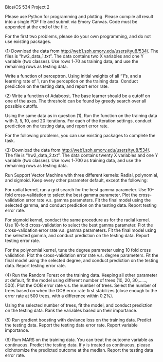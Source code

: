 Bios/CS 534 Project 2

Please use Python for programming and plotting. Please compile all result into a single PDF file and submit via Emory Canvas. Code must be appended at the end of the file.

For the first two problems, please do your own programming, and do not use existing packages.

(1) Download the data from http://web1.sph.emory.edu/users/tyu8/534/. The files is “hw2_data_1.txt”. The data contains two X variables and one Y variable (two classes). Use rows 1-70 as training data, and use the remaining rows as testing data.

Write a function of perceptron. Using initial weights of all “1”s, and a learning rate of 1, run the perception on the training data. Conduct prediction on the testing data, and report error rate.

(2) Write a function of Adaboost. The base learner should be a cutoff on one of the axes. The threshold can be found by greedy search over all possible cutoffs.

Using the same data as in question (1), Run the function on the training data with 3, 5, 10, and 20 iterations. For each of the iteration settings, conduct prediction on the testing data, and report error rate.

For the following problems, you can use existing packages to complete the task.

(3) Download the data from http://web1.sph.emory.edu/users/tyu8/534/. The file is “hw2_data_2.txt”. The data contains twenty X variables and one Y variable (two classes). Use rows 1-700 as training data, and use the remaining rows as testing data.

Run Support Vector Machine with three different kernels: Radial, polynomial, and sigmoid. Keep every other parameter default, except the following:

For radial kernel, run a grid search for the best gamma parameter. Use 10-fold cross-validation to select the best gamma parameter. Plot the cross-validation error rate v.s. gamma parameters. Fit the final model using the selected gamma, and conduct prediction on the testing data. Report testing error rate.

For sigmoid kernel, conduct the same procedure as for the radial kernel. Use 10-fold cross-validation to select the best gamma parameter. Plot the cross-validation error rate v.s. gamma parameters. Fit the final model using the selected gamma, and conduct prediction on the testing data. Report testing error rate.

For the polynomial kernel, tune the degree parameter using 10 fold cross validation. Plot the cross-validation error rate v.s. degree parameters. Fit the final model using the selected degree, and conduct prediction on the testing data. Report testing error rate.

(4) Run the Random Forest on the training data. Keeping all other parameter at default, fit the model using different number of trees (10, 20, 30,……, 500). Plot the OOB error rate v.s. the number of trees. Select the number of trees based on when the OOB error rate first stabilizes (close enough to the error rate at 500 trees, with a difference within 0.2%).

Using the selected number of trees, fit the model, and conduct prediction on the testing data. Rank the variables based on their importance.

(5) Run gradient boosting with deviance loss on the training data. Predict the testing data. Report the testing data error rate. Report variable importance.

(6) Rum MARS on the training data. You can treat the outcome variable as continuous. Predict the testing data. If y is treated as continuous, please dichotomize the predicted outcome at the median. Report the testing data error rate.
